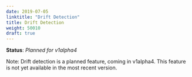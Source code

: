 ```yaml
---
date: 2019-07-05
linktitle: "Drift Detection"
title: Drift Detection
weight: 50010
draft: true
---
```


**Status**: *Planned for v1alpha4*


Note: Drift detection is a planned feature, coming in v1alpha4. This feature is not yet available in the most recent version.
